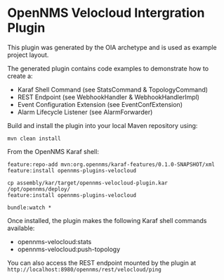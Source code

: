 # OpenNMS Velocloud Intergration Plugin


This plugin was generated by the OIA archetype and is used as example project layout.

The generated plugin contains code examples to demonstrate how to create a:
* Karaf Shell Command (see StatsCommand & TopologyCommand)
* REST Endpoint (see WebhookHandler & WebhookHandlerImpl)
* Event Configuration Extension (see EventConfExtension)
* Alarm Lifecycle Listener (see AlarmForwarder)



Build and install the plugin into your local Maven repository using:

```
mvn clean install
```


From the OpenNMS Karaf shell:
```
feature:repo-add mvn:org.opennms/karaf-features/0.1.0-SNAPSHOT/xml
feature:install opennms-plugins-velocloud
```


```
cp assembly/kar/target/opennms-velocloud-plugin.kar /opt/opennms/deploy/
feature:install opennms-plugins-velocloud
```

```
bundle:watch *
```


Once installed, the plugin makes the following Karaf shell commands available:
* opennms-velocloud:stats
* opennms-velocloud:push-topology

You can also access the REST endpoint mounted by the plugin at `http://localhost:8980/opennms/rest/velocloud/ping`
